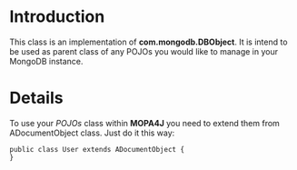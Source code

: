 # Introduction #

This class is an implementation of **com.mongodb.DBObject**.
It is intend to be used as parent class of any POJOs you would like to manage in your MongoDB instance.


# Details #

To use your _POJOs_ class within **MOPA4J** you need to extend them from ADocumentObject class.
Just do it this way:

```
public class User extends ADocumentObject {
}
```